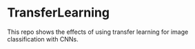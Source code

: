 # TransferLearning
This repo shows the effects of using transfer learning for image classification with CNNs.
